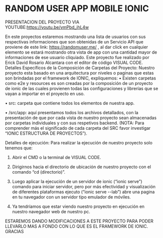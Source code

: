 # RANDOM USER APP MOBILE IONIC

PRESENTACION DEL PROYECTO VIA YOUTUBE:https://youtu.be/vmPbd_ihL4w

En este proyectos estaremos mostrando una lista de usuarios con sus respectivas informaciones que son obtenidas de un Servicio API que proviene de este link:  https://randomuser.me/ , al dar click en cualquier  elemento se estará mostrando otra vista de app con una cantidad mayor de informaciones de ese usuario cliquiado. Este proyecto fue realizado por Erick David Rosario Alcantara con el editor de código VISUAL CODE.
Detalles Específicos de la Composición de Carpetas del Proyecto:
Nuestro proyecto esta basado en una arquitectura por niveles o paginas que estas son brindadas por el framework de IONIC, expliquemos:
•	Existen carpetas como e2e y resources es son creadas por la composición de un proyecto de ionic de las cuales provienen todas las configuraciones y librerías que se vayan a importar en el proyecto en uso.

•	src: carpeta que contiene todos los elementos de nuestra app.

•	/src/app: aquí presentamos todos los archivos detallados, con la presentación de que por cada vista de nuestro proyecto sean almacenadas por carpetas individuales y con sus respetivos backend. (NOTA: Para comprender más el significado de cada carpeta del SRC favor investigar “IONIC ESTRUCTURA DE PROYECTOS”).

Detalles de ejecución:
Para realizar la ejecución de nuestro proyecto solo tenemos que:
1.	Abrir el CMD o la terminal de VISUAL CODE.

2.	Dirigirnos hacia el directorio de ubicación de nuestro proyecto con el comando “cd (directorio)”.

3.	Luego aplicar la ejecución de un servidor de ionic (“ionic serve”) comando para iniciar servidor, pero por más efectividad y visualización de diferentes plataformas ejecuto (“ionic serve --lab”) abre una pagina en tu navegador con un servidor tipo emulador de móviles.


4.	Ya tendríamos que estar viendo nuestro proyecto en ejecución en nuestro navegador web de nuestro pc.

ESTAREMOS DANDO MODIFICACIONES A ESTE PROYECTO PARA PODER LLEVARLO MAS A FONDO CON LO QUE ES EL FRAMEWORK DE IONIC. GRACIAS
